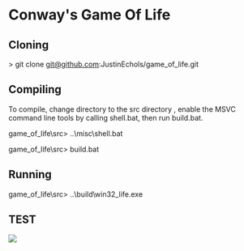 # Conway's Game Of Life

## Cloning
\> git clone git@github.com:JustinEchols/game\_of\_life.git

## Compiling
To compile, change directory to the src directory , enable the MSVC command line tools by calling shell.bat, then run build.bat. 

game\_of\_life\src> ..\misc\shell.bat

game\_of\_life\src> build.bat

## Running
game\_of\_life\src> ..\build\win32\_life.exe


## TEST
![](https://github.com/JustinEchols/game_of_life/tree/main/media/cloning/life_git.gif)
